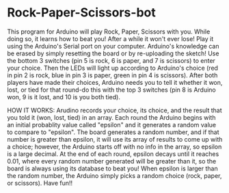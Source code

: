 # Rock-Paper-Scissors-bot
This program for Arduino will play Rock, Paper, Scissors with you. While doing so, it learns how to beat you! After a while it won't ever lose! Play it using the Arduino's Serial port on your computer. Arduino's knowledge can be erased by simply resetting the board or by re-uploading the sketch! Use the bottom 3 switches (pin 5 is rock, 6 is paper, and 7 is scissors) to enter your choice. Then the LEDs will light up according to Arduino's choice (red in pin 2 is rock, blue in pin 3 is paper, green in pin 4 is scissors). After both players have made their choices, Arduino needs you to tell it whether it won, lost, or tied for that round-do this with the top 3 switches (pin 8 is Arduino won, 9 is it lost, and 10 is you both tied). 

HOW IT WORKS:
Arudino records your choice, its choice, and the result that you told it (won, lost, tied) in an array. Each round the Arduino begins with an initial probablity value called "epsilon" and it generates a random value to compare to "epsilon". The board generates a random number, and if that number is greater than epsilon, it will use its array of results to come up with a choice; however, the Arduino starts off with no info in the array, so epsilon is a large decimal. At the end of each round, epsilon decays until it reaches 0.01, where every random number generated will be greater than it, so the board is always using its database to beat you! When epsilon is larger than the random number, the Arduino simply picks a random choice (rock, paper, or scissors). Have fun!!
